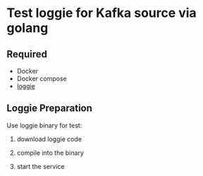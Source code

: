 # Test loggie for Kafka source via golang

## Required
- Docker
- Docker compose
- [loggie](https://github.com/loggie-io/loggie) 

## Loggie Preparation

Use loggie binary for test:
1. download loggie code

2. compile into the binary

3. start the service
